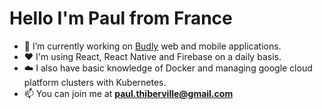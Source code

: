 <h1 align="left">Hello I'm Paul from France</h1>

- 💪 I’m currently working on [Budly](https://www.budly.link/) web and mobile applications.
- ❤️ I'm using React, React Native and Firebase on a daily basis.
- ☁️ I also have basic knowledge of Docker and managing google cloud platform clusters with Kubernetes.
- 📫 You can join me at **paul.thiberville@gmail.com**
